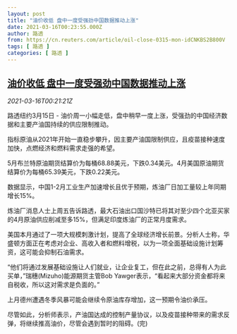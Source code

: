 ```yaml
---
layout: post
title: "油价收低 盘中一度受强劲中国数据推动上涨"
date: 2021-03-16T00:23:55.000Z
author: 路透
from: https://cn.reuters.com/article/oil-close-0315-mon-idCNKBS2B800V
tags: [ 路透 ]
categories: [ 路透 ]
---
```

<!--1615854235000-->
[油价收低 盘中一度受强劲中国数据推动上涨](https://cn.reuters.com/article/oil-close-0315-mon-idCNKBS2B800V)
------

<div>
<div><i>2021-03-16T00:21:21Z</i></div><p>路透纽约3月15日 - 油价周一小幅走低，盘中稍早一度上涨，受强劲的中国经济数据和主要产油国持续的供应限制推动。</p><p>指标原油从2021年开始一直稳步攀升，因主要产油国限制供应，且疫苗接种速度加快，点燃经济和燃料需求走强的希望。</p><p>5月布兰特原油期货结算价为每桶68.88美元，下跌0.34美元。4月美国原油期货结算价为每桶65.39美元，下跌0.22美元。</p><p>数据显示，中国1-2月工业生产加速增长且优于预期，炼油厂日加工量较上年同期增长15%。</p><p>炼油厂消息人士上周五告诉路透，最大石油出口国沙特已将其对至少四个北亚买家的4月原油供应削减至多15%，但满足印度炼油厂的正常月度需求。</p><p>美国本月通过了一项大规模刺激计划，提高了全球经济增长前景。分析人士称，华盛顿方面正在考虑对企业、高收入者和燃料增税，以为一项全面基础设施计划筹资，这可能会抑制石油需求。</p><p>“他们将通过发展基础设施让人们就业，让企业复工，但在此之前，总得有人为此买单，”瑞穗(Mizuho)能源期货主管Bob Yawger表示，“看起来大部分资金都将来自税收，所以这对需求是负面的。”</p><p>上月德州遭遇冬季风暴可能会继续令原油库存增加，这一预期令油价承压。</p><p>尽管如此，分析师表示，产油国达成的控制产量协议，以及疫苗接种带来的需求反弹，将继续推高油价，尽管会遇到暂时的阻碍。(完)</p>
</div>
